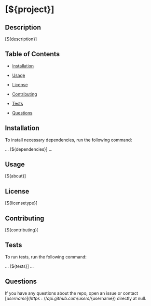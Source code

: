 # [${project}]

## Description

[${description}]
        
## Table of Contents

* [Installation](#installation)
        
* [Usage](#usage)
        
* [License](#license)
        
* [Contributing](#contributing)
        
* [Tests](#tests)
        
* [Questions](#questions)
        
## Installation
        
To install necessary dependencies, run the following command:
        
...
[${dependencies}]
...
        
## Usage

[${about}]
        
## License

[${licensetype}]
        
## Contributing
        
[${contributing}]

## Tests
        
To run tests, run the following command:
        
...
[${tests}]
...
        
## Questions
        
If you have any questions about the repo, open an issue or contact [${username}](https://api.github.com/users/${username}) directly at null.